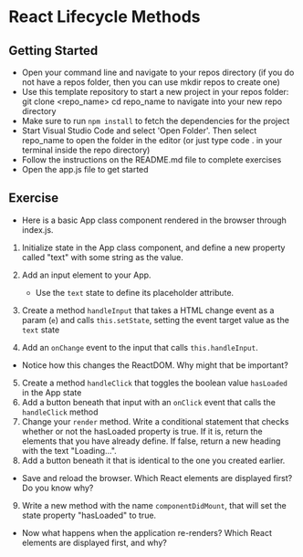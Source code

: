# React Lifecycle Methods

## Getting Started

- Open your command line and navigate to your repos directory (if you do not have a repos folder, then you can use mkdir repos to create one)
- Use this template repository to start a new project in your repos folder: git clone <repo_name>
  cd repo_name to navigate into your new repo directory
- Make sure to run `npm install` to fetch the dependencies for the project
- Start Visual Studio Code and select 'Open Folder'. Then select repo_name to open the folder in the editor (or just type code . in your terminal inside the repo directory)
- Follow the instructions on the README.md file to complete exercises
- Open the app.js file to get started

## Exercise

- Here is a basic App class component rendered in the browser through index.js.

1. Initialize state in the App class component, and define a new property called "text" with some string as the value.

2. Add an input element to your App. 

   - Use the `text` state to define its placeholder attribute.

3. Create a method `handleInput` that takes a HTML change event as a param (`e`) and calls `this.setState`, setting the event target value as the `text` state
4. Add an `onChange` event to the input that calls `this.handleInput`.

- Notice how this changes the ReactDOM. Why might that be important?

5. Create a method `handleClick` that toggles the boolean value `hasLoaded` in the App state
6. Add a button beneath that input with an `onClick` event that calls the `handleClick` method
7. Change your `render` method. Write a conditional statement that checks whether or not the hasLoaded property is true. If it is, return the elements that you have already define. If false, return a new heading with the text "Loading...".
8. Add a button beneath it that is identical to the one you created earlier.

- Save and reload the browser. Which React elements are displayed first? Do you know why?

9. Write a new method with the name `componentDidMount`, that will set the state property "hasLoaded" to true.

- Now what happens when the application re-renders? Which React elements are displayed first, and why?
